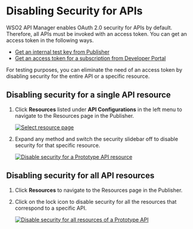 # Disabling Security for APIs

WSO2 API Manager enables OAuth 2.0 security for APIs by default. Therefore, all APIs must be invoked with an access token. You can get an access token in the following ways.

- [Get an internal test key from Publisher]({{base_path}}/design/create-api/create-rest-api/test-a-rest-api/)
- [Get an access token for a subscription from Developer Portal]({{base_path}}/consume/consume-api-overview/)

For testing purposes, you can eliminate the need of an access token by disabling security for the entire API or a specific resource.

## Disabling security for a single API resource

1. Click **Resources** listed under **API Configurations** in the left menu to navigate to the Resources page in the Publisher.

     [![Select resource page]({{base_path}}/assets/img/learn/prototype-api/create-prototype-api-resource-page.png)]({{base_path}}/assets/img/learn/prototype-api/create-prototype-api-resource-page.png)

2. Expand any method and switch the security slidebar off to disable security for that specific resource.

     [![Disable security for a Prototype API resource]({{base_path}}/assets/img/learn/prototype-api/create-prototype-api-resource-disable-sec.png)]({{base_path}}/assets/img/learn/prototype-api/create-prototype-api-resource-disable-sec.png)

## Disabling security for all API resources

1. Click **Resources** to navigate to the Resources page in the Publisher.

2. Click on the lock icon to disable security for all the resources that correspond to a specific API.

     [![Disable security for all resources of a Prototype API]({{base_path}}/assets/img/learn/prototype-api/create-prototype-api-resource-disable-all-sec.png)]({{base_path}}/assets/img/learn/prototype-api/create-prototype-api-resource-disable-all-sec.png)
